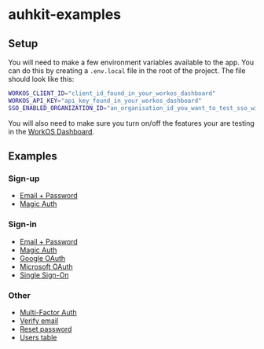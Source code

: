 # auhkit-examples

## Setup

You will need to make a few environment variables available to the app. You can do this by creating a `.env.local` file in the root of the project. The file should look like this:

```bash
WORKOS_CLIENT_ID="client_id_found_in_your_workos_dashboard"
WORKOS_API_KEY="api_key_found_in_your_workos_dashboard"
SSO_ENABLED_ORGANIZATION_ID="an_organisation_id_you_want_to_test_sso_with"
```

You will also need to make sure you turn on/off the features your are testing in the [WorkOS Dashboard](https://dashboard.workos.com/).

## Examples

### Sign-up

- [Email + Password](./src/app/sign-up/email-password/page.tsx)
- [Magic Auth](./src/app/sign-up/magic-auth/page.tsx)

### Sign-in

- [Email + Password](./src/app/sign-in/email-password/page.tsx)
- [Magic Auth](./src/app/sign-in/magic-auth/page.tsx)
- [Google OAuth](./src/app/sign-in/google-oauth/page.tsx)
- [Microsoft OAuth](./src/app/sign-in/microsoft-oauth/page.tsx)
- [Single Sign-On](./src/app/sign-in/sso/page.tsx)

### Other

- [Multi-Factor Auth](./src/app/mfa/page.tsx)
- [Verify email](./src/app/verify-email/page.tsx)
- [Reset password](./src/app/reset-password/page.tsx)
- [Users table](./src/app/users-table/page.tsx)

```

```
